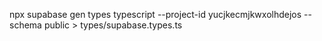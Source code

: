 <!-- generate types -->
npx supabase gen types typescript --project-id yucjkecmjkwxolhdejos --schema public > types/supabase.types.ts
